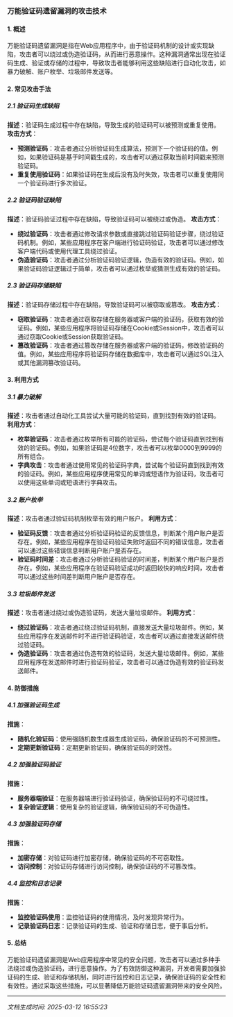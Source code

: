 ### 万能验证码遗留漏洞的攻击技术

#### 1. 概述
万能验证码遗留漏洞是指在Web应用程序中，由于验证码机制的设计或实现缺陷，攻击者可以绕过或伪造验证码，从而进行恶意操作。这种漏洞通常出现在验证码生成、验证或存储的过程中，导致攻击者能够利用这些缺陷进行自动化攻击，如暴力破解、账户枚举、垃圾邮件发送等。

#### 2. 常见攻击手法

##### 2.1 验证码生成缺陷
**描述**：验证码生成过程中存在缺陷，导致生成的验证码可以被预测或重复使用。
**攻击方式**：
- **预测验证码**：攻击者通过分析验证码生成算法，预测下一个验证码的值。例如，如果验证码是基于时间戳生成的，攻击者可以通过获取当前时间戳来预测验证码。
- **重复使用验证码**：如果验证码在生成后没有及时失效，攻击者可以重复使用同一个验证码进行多次验证。

##### 2.2 验证码验证缺陷
**描述**：验证码验证过程中存在缺陷，导致验证码可以被绕过或伪造。
**攻击方式**：
- **绕过验证码**：攻击者通过修改请求参数或直接跳过验证码验证步骤，绕过验证码机制。例如，某些应用程序在客户端进行验证码验证，攻击者可以通过修改客户端代码或使用代理工具绕过验证。
- **伪造验证码**：攻击者通过分析验证码验证逻辑，伪造有效的验证码。例如，如果验证码验证逻辑过于简单，攻击者可以通过枚举或猜测生成有效的验证码。

##### 2.3 验证码存储缺陷
**描述**：验证码存储过程中存在缺陷，导致验证码可以被窃取或篡改。
**攻击方式**：
- **窃取验证码**：攻击者通过窃取存储在服务器或客户端的验证码，获取有效的验证码。例如，某些应用程序将验证码存储在Cookie或Session中，攻击者可以通过窃取Cookie或Session获取验证码。
- **篡改验证码**：攻击者通过篡改存储在服务器或客户端的验证码，修改验证码的值。例如，某些应用程序将验证码存储在数据库中，攻击者可以通过SQL注入或其他漏洞篡改验证码。

#### 3. 利用方式

##### 3.1 暴力破解
**描述**：攻击者通过自动化工具尝试大量可能的验证码，直到找到有效的验证码。
**利用方式**：
- **枚举验证码**：攻击者通过枚举所有可能的验证码，尝试每个验证码直到找到有效的验证码。例如，如果验证码是4位数字，攻击者可以枚举0000到9999的所有组合。
- **字典攻击**：攻击者通过使用常见的验证码字典，尝试每个验证码直到找到有效的验证码。例如，某些应用程序使用常见的单词或短语作为验证码，攻击者可以使用这些单词或短语进行字典攻击。

##### 3.2 账户枚举
**描述**：攻击者通过验证码机制枚举有效的用户账户。
**利用方式**：
- **验证码反馈**：攻击者通过分析验证码验证的反馈信息，判断某个用户账户是否存在。例如，某些应用程序在验证码验证失败时返回不同的错误信息，攻击者可以通过这些错误信息判断用户账户是否存在。
- **验证码时间差**：攻击者通过分析验证码验证的时间差，判断某个用户账户是否存在。例如，某些应用程序在验证码验证成功时返回较快的响应时间，攻击者可以通过这些时间差判断用户账户是否存在。

##### 3.3 垃圾邮件发送
**描述**：攻击者通过绕过或伪造验证码，发送大量垃圾邮件。
**利用方式**：
- **绕过验证码**：攻击者通过绕过验证码机制，直接发送大量垃圾邮件。例如，某些应用程序在发送邮件时不进行验证码验证，攻击者可以通过直接发送邮件绕过验证码。
- **伪造验证码**：攻击者通过伪造有效的验证码，发送大量垃圾邮件。例如，某些应用程序在发送邮件时进行验证码验证，攻击者可以通过伪造有效的验证码发送邮件。

#### 4. 防御措施

##### 4.1 加强验证码生成
**措施**：
- **随机化验证码**：使用强随机数生成器生成验证码，确保验证码的不可预测性。
- **定期更新验证码**：定期更新验证码，确保验证码的时效性。

##### 4.2 加强验证码验证
**措施**：
- **服务器端验证**：在服务器端进行验证码验证，确保验证码的不可绕过性。
- **复杂验证逻辑**：使用复杂的验证逻辑，确保验证码的不可伪造性。

##### 4.3 加强验证码存储
**措施**：
- **加密存储**：对验证码进行加密存储，确保验证码的不可窃取性。
- **访问控制**：对验证码存储进行访问控制，确保验证码的不可篡改性。

##### 4.4 监控和日志记录
**措施**：
- **监控验证码使用**：监控验证码的使用情况，及时发现异常行为。
- **记录验证码日志**：记录验证码的生成、验证和存储日志，便于事后分析。

#### 5. 总结
万能验证码遗留漏洞是Web应用程序中常见的安全问题，攻击者可以通过多种手法绕过或伪造验证码，进行恶意操作。为了有效防御这种漏洞，开发者需要加强验证码的生成、验证和存储机制，同时进行监控和日志记录，确保验证码的安全性和有效性。通过采取这些措施，可以显著降低万能验证码遗留漏洞带来的安全风险。

---

*文档生成时间: 2025-03-12 16:55:23*



















